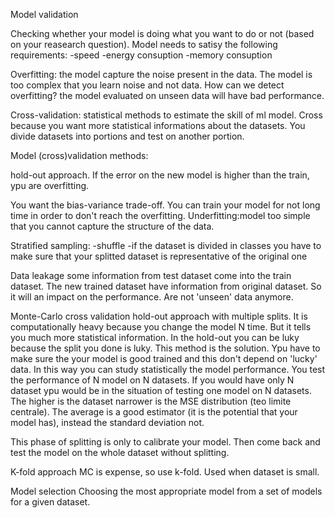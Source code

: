 Model validation

Checking whether your model is doing what you want to do or not (based on your
 reasearch question).
Model needs to satisy the following requirements:
	-speed
	-energy consuption
	-memory consuption

Overfitting: the model capture the noise present in the data. The model is too
complex that you learn noise and not data.
How can we detect overfitting?
the model evaluated on unseen data will have bad performance.

Cross-validation:
statistical methods to estimate the skill of ml model. Cross because you want
more statistical informations about the datasets. You divide datasets into
portions and test on another portion.

Model (cross)validation methods:

hold-out approach.
If the error on the new model is higher than the train, ypu are overfitting. 

You want the bias-variance trade-off. You can train your model for not long 
time in order to don't reach the overfitting.
Underfitting:model too simple that you cannot capture the structure of the 
data.

Stratified sampling:
	-shuffle
	-if the dataset is divided in classes you have to make sure that your
	 splitted dataset is representative of the original one

Data leakage
some information from test dataset come into the train dataset. The new 
trained dataset have information from original dataset. So it will an
impact on the performance. Are not 'unseen' data anymore.

Monte-Carlo cross validation
hold-out approach with multiple splits.
It is computationally heavy because you change the model N time. But it tells
you much more statistical information. In the hold-out you can be luky because
the split you done is luky. This method is the solution. Ypu have to make
sure the your model is good trained and this don't depend on 'lucky' data.
In this way you can study statistically the model performance.
You test the performance of N model on N datasets. 
If you would have only N dataset ypu would be in the situation of testing
one model on N datasets.
The higher is the dataset narrower is the MSE distribution (teo limite 
centrale).
The average is a good estimator (it is the potential that your model has), 
instead the standard deviation not.

This phase of splitting is only to calibrate your model. Then come back and 
test the model on the whole dataset without splitting.

K-fold approach
MC is expense, so use k-fold. Used when dataset is small.

Model selection
Choosing the most appropriate model from a set of models for a given dataset.
